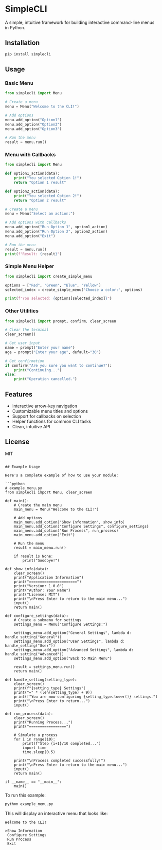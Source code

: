 # SimpleCLI

A simple, intuitive framework for building interactive command-line menus in Python.

## Installation

```bash
pip install simplecli
```

## Usage

### Basic Menu

```python
from simplecli import Menu

# Create a menu
menu = Menu("Welcome to the CLI!")

# Add options
menu.add_option("Option1")
menu.add_option("Option2")
menu.add_option("Option3")

# Run the menu
result = menu.run()
```

### Menu with Callbacks

```python
from simplecli import Menu

def option1_action(data):
    print("You selected Option 1!")
    return "Option 1 result"

def option2_action(data):
    print("You selected Option 2!")
    return "Option 2 result"

# Create a menu
menu = Menu("Select an action:")

# Add options with callbacks
menu.add_option("Run Option 1", option1_action)
menu.add_option("Run Option 2", option2_action)
menu.add_option("Exit")

# Run the menu
result = menu.run()
print(f"Result: {result}")
```

### Simple Menu Helper

```python
from simplecli import create_simple_menu

options = ["Red", "Green", "Blue", "Yellow"]
selected_index = create_simple_menu("Choose a color:", options)

print(f"You selected: {options[selected_index]}")
```

### Other Utilities

```python
from simplecli import prompt, confirm, clear_screen

# Clear the terminal
clear_screen()

# Get user input
name = prompt("Enter your name")
age = prompt("Enter your age", default="30")

# Get confirmation
if confirm("Are you sure you want to continue?"):
    print("Continuing...")
else:
    print("Operation cancelled.")
```

## Features

- Interactive arrow-key navigation
- Customizable menu titles and options
- Support for callbacks on selection
- Helper functions for common CLI tasks
- Clean, intuitive API

## License

MIT
```

## Example Usage

Here's a complete example of how to use your module:

```python
# example_menu.py
from simplecli import Menu, clear_screen

def main():
    # Create the main menu
    main_menu = Menu("Welcome to the CLI!")
    
    # Add options
    main_menu.add_option("Show Information", show_info)
    main_menu.add_option("Configure Settings", configure_settings)
    main_menu.add_option("Run Process", run_process)
    main_menu.add_option("Exit")
    
    # Run the menu
    result = main_menu.run()
    
    if result is None:
        print("Goodbye!")

def show_info(data):
    clear_screen()
    print("Application Information")
    print("======================")
    print("Version: 1.0.0")
    print("Author: Your Name")
    print("License: MIT")
    print("\nPress Enter to return to the main menu...")
    input()
    return main()

def configure_settings(data):
    # Create a submenu for settings
    settings_menu = Menu("Configure Settings:")
    
    settings_menu.add_option("General Settings", lambda d: handle_setting("General"))
    settings_menu.add_option("User Settings", lambda d: handle_setting("User"))
    settings_menu.add_option("Advanced Settings", lambda d: handle_setting("Advanced"))
    settings_menu.add_option("Back to Main Menu")
    
    result = settings_menu.run()
    return main()

def handle_setting(setting_type):
    clear_screen()
    print(f"{setting_type} Settings")
    print("=" * (len(setting_type) + 9))
    print(f"You are now configuring {setting_type.lower()} settings.")
    print("\nPress Enter to return...")
    input()

def run_process(data):
    clear_screen()
    print("Running Process...")
    print("=================")
    
    # Simulate a process
    for i in range(10):
        print(f"Step {i+1}/10 completed...")
        import time
        time.sleep(0.5)
    
    print("\nProcess completed successfully!")
    print("\nPress Enter to return to the main menu...")
    input()
    return main()

if __name__ == "__main__":
    main()
```

To run this example:

```bash
python example_menu.py
```

This will display an interactive menu that looks like:

```
Welcome to the CLI!

>Show Information
 Configure Settings
 Run Process
 Exit
